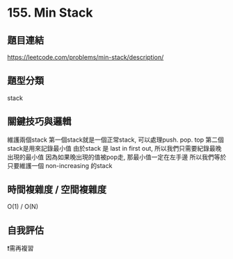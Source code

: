 # 155. Min Stack

## 題目連結
https://leetcode.com/problems/min-stack/description/
## 題型分類
stack

## 關鍵技巧與邏輯
維護兩個stack
第一個stack就是一個正常stack, 可以處理push. pop. top
第二個stack是用來記錄最小值
由於stack 是 last in first out, 所以我們只需要紀錄最晚出現的最小值 因為如果晚出現的值被pop走, 那最小值一定在左手邊
所以我們等於只要維護一個 non-increasing 的stack


## 時間複雜度 / 空間複雜度
O(1) / O(N)
## 自我評估
❗️需再複習

